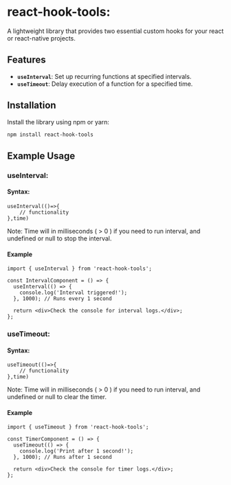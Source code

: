 # react-hook-tools:

A lightweight library that provides two essential custom hooks for your react or react-native projects.

## Features

- **`useInterval`**: Set up recurring functions at specified intervals.
- **`useTimeout`**: Delay execution of a function for a specified time.

## Installation

Install the library using npm or yarn:

```bash
npm install react-hook-tools
```

## Example Usage

### useInterval:

#### Syntax:

```
useInterval(()=>{
    // functionality
},time)
```
Note: Time will in milliseconds ( > 0 ) if you need to run interval, and undefined or null to stop the interval.

#### Example

```
import { useInterval } from 'react-hook-tools';

const IntervalComponent = () => {
  useInterval(() => {
    console.log('Interval triggered!');
  }, 1000); // Runs every 1 second

  return <div>Check the console for interval logs.</div>;
};
```

### useTimeout:

#### Syntax:

```
useTimeout(()=>{
    // functionality
},time)
```
Note: Time will in milliseconds ( > 0 ) if you need to run interval, and undefined or null to clear the timer.

#### Example

```
import { useTimeout } from 'react-hook-tools';

const TimerComponent = () => {
  useTimeout(() => {
    console.log('Print after 1 second!');
  }, 1000); // Runs after 1 second

  return <div>Check the console for timer logs.</div>;
};
```